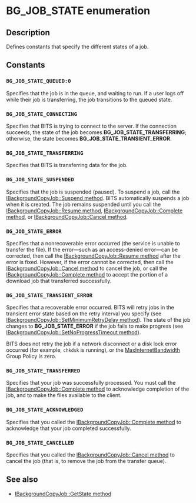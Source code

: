 # BG_JOB_STATE enumeration

## Description

Defines constants that specify the different states of a job.

## Constants

### `BG_JOB_STATE_QUEUED:0`

Specifies that the job is in the queue, and waiting to run. If a user logs off while their job is transferring, the job transitions to the queued state.

### `BG_JOB_STATE_CONNECTING`

Specifies that BITS is trying to connect to the server. If the connection succeeds, the state of the job becomes **BG_JOB_STATE_TRANSFERRING**; otherwise, the state becomes **BG_JOB_STATE_TRANSIENT_ERROR**.

### `BG_JOB_STATE_TRANSFERRING`

Specifies that BITS is transferring data for the job.

### `BG_JOB_STATE_SUSPENDED`

Specifies that the job is suspended (paused). To suspend a job, call the [IBackgroundCopyJob::Suspend method](https://learn.microsoft.com/windows/desktop/api/bits/nf-bits-ibackgroundcopyjob-suspend). BITS automatically suspends a job when it is created. The job remains suspended until you call the [IBackgroundCopyJob::Resume method](https://learn.microsoft.com/windows/desktop/api/bits/nf-bits-ibackgroundcopyjob-resume), [IBackgroundCopyJob::Complete method](https://learn.microsoft.com/windows/desktop/api/bits/nf-bits-ibackgroundcopyjob-complete), or [IBackgroundCopyJob::Cancel method](https://learn.microsoft.com/windows/desktop/api/bits/nf-bits-ibackgroundcopyjob-cancel).

### `BG_JOB_STATE_ERROR`

Specifies that a nonrecoverable error occurred (the service is unable to transfer the file). If the error—such as an access-denied error—can be corrected, then call the
[IBackgroundCopyJob::Resume method](https://learn.microsoft.com/windows/desktop/api/bits/nf-bits-ibackgroundcopyjob-resume) after the error is fixed. However, if the error cannot be corrected, then call the
[IBackgroundCopyJob::Cancel method](https://learn.microsoft.com/windows/desktop/api/bits/nf-bits-ibackgroundcopyjob-cancel) to cancel the job, or call the
[IBackgroundCopyJob::Complete method](https://learn.microsoft.com/windows/desktop/api/bits/nf-bits-ibackgroundcopyjob-complete) to accept the portion of a download job that transferred successfully.

### `BG_JOB_STATE_TRANSIENT_ERROR`

Specifies that a recoverable error occurred. BITS will retry jobs in the transient error state based on the retry interval you specify (see [IBackgroundCopyJob::SetMinimumRetryDelay method](https://learn.microsoft.com/windows/desktop/api/bits/nf-bits-ibackgroundcopyjob-setminimumretrydelay)). The state of the job changes to **BG_JOB_STATE_ERROR** if the job fails to make progress (see [IBackgroundCopyJob::SetNoProgressTimeout method](https://learn.microsoft.com/windows/desktop/api/bits/nf-bits-ibackgroundcopyjob-setnoprogresstimeout)).

BITS does not retry the job if a network disconnect or a disk lock error occurred (for example, `chkdsk` is running), or the [MaxInternetBandwidth](https://learn.microsoft.com/windows/desktop/Bits/group-policies) Group Policy is zero.

### `BG_JOB_STATE_TRANSFERRED`

Specifies that your job was successfully processed. You must call the
[IBackgroundCopyJob::Complete method](https://learn.microsoft.com/windows/desktop/api/bits/nf-bits-ibackgroundcopyjob-complete) to acknowledge completion of the job, and to make the files available to the client.

### `BG_JOB_STATE_ACKNOWLEDGED`

Specifies that you called the [IBackgroundCopyJob::Complete method](https://learn.microsoft.com/windows/desktop/api/bits/nf-bits-ibackgroundcopyjob-complete) to acknowledge that your job completed successfully.

### `BG_JOB_STATE_CANCELLED`

Specifies that you called the
[IBackgroundCopyJob::Cancel method](https://learn.microsoft.com/windows/desktop/api/bits/nf-bits-ibackgroundcopyjob-cancel) to cancel the job (that is, to remove the job from the transfer queue).

## See also

* [IBackgroundCopyJob::GetState method](https://learn.microsoft.com/windows/desktop/api/bits/nf-bits-ibackgroundcopyjob-getstate)